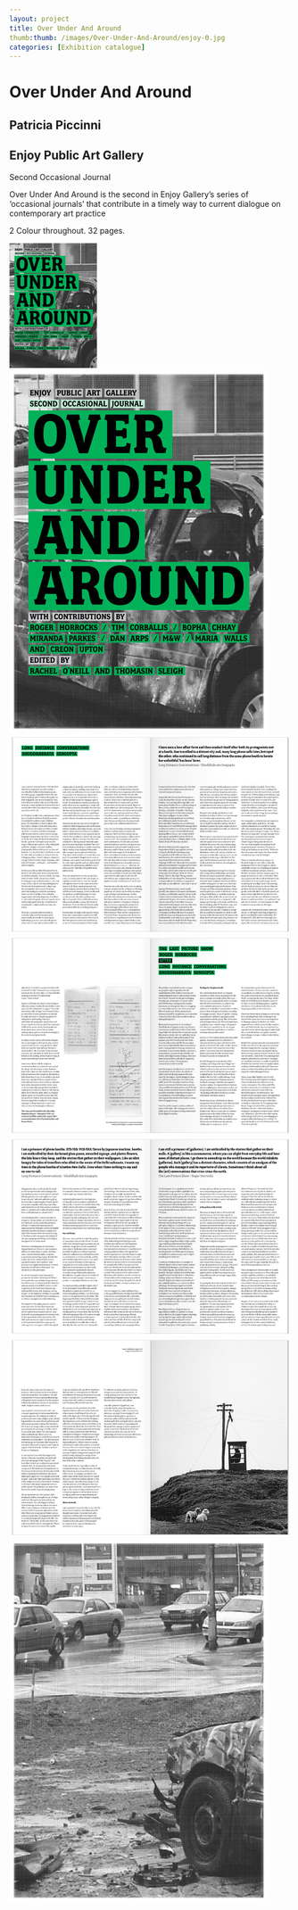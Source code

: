 ```yaml
---
layout: project
title: Over Under And Around
thumb:thumb: /images/Over-Under-And-Around/enjoy-0.jpg
categories: [Exhibition catalogue]
---
```


# Over Under And Around

## Patricia Piccinni
## Enjoy Public Art Gallery

Second Occasional Journal 

Over Under And Around is the second in Enjoy Gallery’s series of ‘occasional journals’ that contribute in a timely way to current dialogue on contemporary art practice

2 Colour throughout. 32 pages. 

![](/images/Over-Under-And-Around/enjoy-0.jpg)
![](/images/Over-Under-And-Around/enjoy-1.jpg)
![](/images/Over-Under-And-Around/enjoy-2.jpg)
![](/images/Over-Under-And-Around/enjoy-3.jpg)
![](/images/Over-Under-And-Around/enjoy-4.jpg)
![](/images/Over-Under-And-Around/enjoy-5.jpg)
![](/images/Over-Under-And-Around/enjoy-6.jpg)
